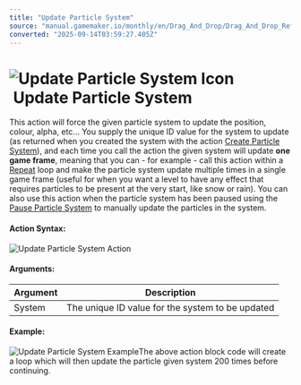 ```yaml
---
title: "Update Particle System"
source: "manual.gamemaker.io/monthly/en/Drag_And_Drop/Drag_And_Drop_Reference/Particles/Update_Particle_System.htm"
converted: "2025-09-14T03:59:27.405Z"
---
```


# ![Update Particle System Icon](../../../assets/Images/Scripting_Reference/Drag_And_Drop/Reference/Particles/i_Particles_Update_Particle_System.png) Update Particle System

This action will force the given particle system to update the position, colour, alpha, etc... You supply the unique ID value for the system to update (as returned when you created the system with the action [Create Particle System](Create_Particle_System.md)), and each time you call the action the given system will update **one game frame**, meaning that you can - for example - call this action within a [Repeat](../Loops/Repeat.md) loop and make the particle system update multiple times in a single game frame (useful for when you want a level to have any effect that requires particles to be present at the very start, like snow or rain). You can also use this action when the particle system has been paused using the [Pause Particle System](Pause_Particle_System.md) to manually update the particles in the system.

#### Action Syntax:

![Update Particle System Action](../../../assets/Images/Scripting_Reference/Drag_And_Drop/Reference/Particles/a_Particles_Update_Particle_System.png)

#### Arguments:

| Argument | Description |
| --- | --- |
| System | The unique ID value for the system to be updated |

#### Example:

![Update Particle System Example](../../../assets/Images/Scripting_Reference/Drag_And_Drop/Reference/Particles/e_Particles_Update_Particle_System.png)The above action block code will create a loop which will then update the particle given system 200 times before continuing.